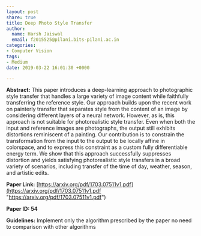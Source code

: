 ```yaml
---
layout: post
share: true
title: Deep Photo Style Transfer
author:
  name: Harsh Jaiswal
  email: f2015525@pilani.bits-pilani.ac.in
categories:
- Computer Vision
tags:
- Medium
date: 2019-03-22 16:01:30 +0000

---
```

**Abstract:** This paper introduces a deep-learning approach to photographic style transfer that handles a large variety of image content while faithfully transferring the reference style. Our approach builds upon the recent work on painterly transfer that separates style from the content of an image by considering different layers of a neural network. However, as is, this approach is not suitable for photorealistic style transfer. Even when both the input and reference images are photographs, the output still exhibits distortions reminiscent of a painting. Our contribution is to constrain the transformation from the input to the output to be locally affine in colorspace, and to express this constraint as a custom fully differentiable energy term. We show that this approach successfully suppresses distortion and yields satisfying photorealistic style transfers in a broad variety of scenarios, including transfer of the time of day, weather, season, and artistic edits.

**Paper Link:** [https://arxiv.org/pdf/1703.07511v1.pdf](https://arxiv.org/pdf/1703.07511v1.pdf "https://arxiv.org/pdf/1703.07511v1.pdf")

**Paper ID: 54**

**Guidelines:** Implement only the algorithm prescribed by the paper no need to comparison with other algorithms